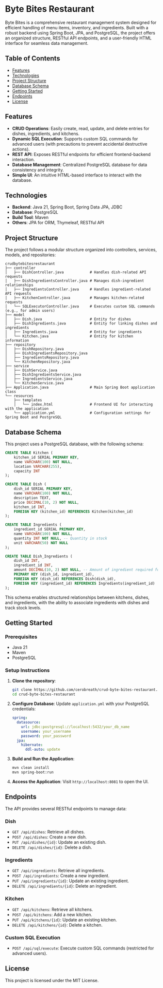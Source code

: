 # Byte Bites Restaurant

Byte Bites is a comprehensive restaurant management system designed for efficient handling of menu items, inventory, and ingredients. Built with a robust backend using Spring Boot, JPA, and PostgreSQL, the project offers an organized structure, RESTful API endpoints, and a user-friendly HTML interface for seamless data management.

## Table of Contents
- [Features](#features)
- [Technologies](#technologies)
- [Project Structure](#project-structure)
- [Database Schema](#database-schema)
- [Getting Started](#getting-started)
- [Endpoints](#endpoints)
- [License](#license)

## Features
- **CRUD Operations**: Easily create, read, update, and delete entries for dishes, ingredients, and kitchens.
- **Dynamic SQL Execution**: Supports custom SQL commands for advanced users (with precautions to prevent accidental destructive actions).
- **REST API**: Exposes RESTful endpoints for efficient frontend-backend interaction.
- **Database Management**: Centralized PostgreSQL database for data consistency and integrity.
- **Simple UI**: An intuitive HTML-based interface to interact with the database.

## Technologies
- **Backend**: Java 21, Spring Boot, Spring Data JPA, JDBC
- **Database**: PostgreSQL
- **Build Tool**: Maven
- **Others**: JPA for ORM, Thymeleaf, RESTful API

## Project Structure
The project follows a modular structure organized into controllers, services, models, and repositories:

```
crudbytebitesrestaurant
├── controller
│   ├── DishController.java            # Handles dish-related API requests
│   ├── DishIngredientsController.java # Manages dish-ingredient relationships
│   ├── IngredientsController.java     # Handles ingredient-related API requests
│   ├── KitchenController.java         # Manages kitchen-related requests
│   └── SQLExecutorController.java     # Executes custom SQL commands (e.g., for admin users)
├── model
│   ├── Dish.java                      # Entity for dishes
│   ├── DishIngredients.java           # Entity for linking dishes and ingredients
│   ├── Ingredients.java               # Entity for ingredients
│   └── Kitchen.java                   # Entity for kitchen information
├── repository
│   ├── DishRepository.java
│   ├── DishIngredientsRepository.java
│   ├── IngredientsRepository.java
│   └── KitchenRepository.java
├── service
│   ├── DishService.java
│   ├── DishIngredientsService.java
│   ├── IngredientsService.java
│   └── KitchenService.java
├── Application.java                   # Main Spring Boot application class
└── resources
    ├── templates
    │   └── index.html                 # Frontend UI for interacting with the application
    └── application.yml                # Configuration settings for Spring Boot and PostgreSQL
```

## Database Schema

This project uses a PostgreSQL database, with the following schema:

```sql
CREATE TABLE Kitchen (
    kitchen_id SERIAL PRIMARY KEY,
    name VARCHAR(100) NOT NULL,
    location VARCHAR(255),
    capacity INT
);

CREATE TABLE Dish (
    dish_id SERIAL PRIMARY KEY,
    name VARCHAR(100) NOT NULL,
    description TEXT,
    price DECIMAL(10, 2) NOT NULL,
    kitchen_id INT,
    FOREIGN KEY (kitchen_id) REFERENCES Kitchen(kitchen_id)
);

CREATE TABLE Ingredients (
    ingredient_id SERIAL PRIMARY KEY,
    name VARCHAR(100) NOT NULL,
    quantity INT NOT NULL, -- Quantity in stock
    unit VARCHAR(50) NOT NULL
);

CREATE TABLE Dish_Ingredients (
    dish_id INT,
    ingredient_id INT,
    amount DECIMAL(10, 2) NOT NULL, -- Amount of ingredient required for the dish
    PRIMARY KEY (dish_id, ingredient_id),
    FOREIGN KEY (dish_id) REFERENCES Dish(dish_id),
    FOREIGN KEY (ingredient_id) REFERENCES Ingredients(ingredient_id)
);
```

This schema enables structured relationships between kitchens, dishes, and ingredients, with the ability to associate ingredients with dishes and track stock levels.

## Getting Started

### Prerequisites
- Java 21
- Maven
- PostgreSQL

### Setup Instructions
1. **Clone the repository**:
   ```bash
   git clone https://github.com/cerobreath/crud-byte-bites-restaurant.git
   cd crud-byte-bites-restaurant
   ```

2. **Configure Database**:
   Update `application.yml` with your PostgreSQL credentials:
   ```yaml
   spring:
     datasource:
       url: jdbc:postgresql://localhost:5432/your_db_name
       username: your_username
       password: your_password
     jpa:
       hibernate:
         ddl-auto: update
   ```

3. **Build and Run the Application**:
   ```bash
   mvn clean install
   mvn spring-boot:run
   ```

4. **Access the Application**:
   Visit `http://localhost:8081` to open the UI.

## Endpoints

The API provides several RESTful endpoints to manage data:

### Dish
- `GET /api/dishes`: Retrieve all dishes.
- `POST /api/dishes`: Create a new dish.
- `PUT /api/dishes/{id}`: Update an existing dish.
- `DELETE /api/dishes/{id}`: Delete a dish.

### Ingredients
- `GET /api/ingredients`: Retrieve all ingredients.
- `POST /api/ingredients`: Create a new ingredient.
- `PUT /api/ingredients/{id}`: Update an existing ingredient.
- `DELETE /api/ingredients/{id}`: Delete an ingredient.

### Kitchen
- `GET /api/kitchens`: Retrieve all kitchens.
- `POST /api/kitchens`: Add a new kitchen.
- `PUT /api/kitchens/{id}`: Update an existing kitchen.
- `DELETE /api/kitchens/{id}`: Delete a kitchen.

### Custom SQL Execution
- `POST /api/sql/execute`: Execute custom SQL commands (restricted for advanced users).

## License
This project is licensed under the MIT License.
